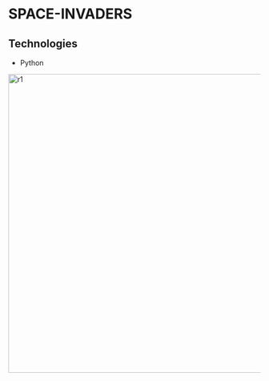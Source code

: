 # SPACE-INVADERS

## Technologies 
- Python

<img width="596" alt="r1" src="https://user-images.githubusercontent.com/82382478/184296987-b7113eb2-9611-4d09-a654-2c26694c8053.png">
